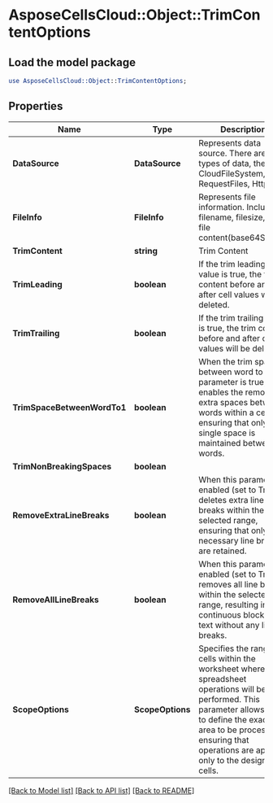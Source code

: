 # AsposeCellsCloud::Object::TrimContentOptions 

## Load the model package
```perl
use AsposeCellsCloud::Object::TrimContentOptions;
```

## Properties
Name | Type | Description | Notes
------------ | ------------- | ------------- | -------------
**DataSource** | **DataSource** | Represents data source.  There are three types of data, they are CloudFileSystem, RequestFiles, HttpUri. |
**FileInfo** | **FileInfo** | Represents file information. Include of filename, filesize, and file content(base64String). |
**TrimContent** | **string** | Trim Content |
**TrimLeading** | **boolean** | If the trim leading value is true, the trim content before and after cell values will be deleted. |
**TrimTrailing** | **boolean** | If the trim trailing value is true, the trim content before and after cell values will be deleted. |
**TrimSpaceBetweenWordTo1** | **boolean** | When the trim space between word to 1 parameter is true, it enables the removal of extra spaces between words within a cell, ensuring that only a single space is maintained between words. |
**TrimNonBreakingSpaces** | **boolean** |  |
**RemoveExtraLineBreaks** | **boolean** | When this parameter is enabled (set to True), it deletes extra line breaks within the selected range, ensuring that only necessary line breaks are retained. |
**RemoveAllLineBreaks** | **boolean** | When this parameter is enabled (set to True), it removes all line breaks within the selected range, resulting in a continuous block of text without any line breaks. |
**ScopeOptions** | **ScopeOptions** | Specifies the range of cells within the worksheet where the spreadsheet operations will be performed. This parameter allows users to define the exact area to be processed, ensuring that operations are applied only to the designated cells. |  

[[Back to Model list]](../README.md#documentation-for-models) [[Back to API list]](../README.md#documentation-for-api-endpoints) [[Back to README]](../README.md)

